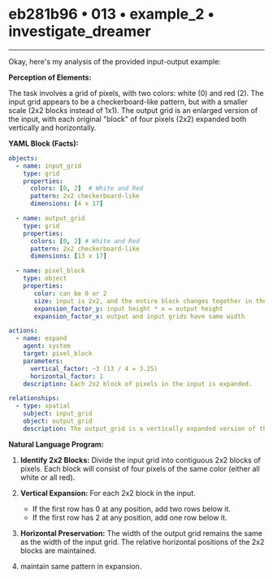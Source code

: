 # eb281b96 • 013 • example_2 • investigate_dreamer

---
Okay, here's my analysis of the provided input-output example:

**Perception of Elements:**

The task involves a grid of pixels, with two colors: white (0) and red (2). The input grid appears to be a checkerboard-like pattern, but with a smaller scale (2x2 blocks instead of 1x1). The output grid is an enlarged version of the input, with each original "block" of four pixels (2x2) expanded both vertically and horizontally.

**YAML Block (Facts):**



```yaml
objects:
  - name: input_grid
    type: grid
    properties:
      colors: [0, 2]  # White and Red
      pattern: 2x2 checkerboard-like
      dimensions: [4 x 17]

  - name: output_grid
    type: grid
    properties:
      colors: [0, 2] # White and Red
      pattern: 2x2 checkerboard-like
      dimensions: [13 x 17]

  - name: pixel_block
    type: object
    properties:
       color: can be 0 or 2
       size: input is 2x2, and the entire block changes together in the input.
       expansion_factor_y: input height * x = output height
       expansion_factor_x: output and input grids have same width

actions:
  - name: expand
    agent: system
    target: pixel_block
    parameters:
      vertical_factor: ~3 (13 / 4 = 3.25)
      horizontal_factor: 1
    description: Each 2x2 block of pixels in the input is expanded.

relationships:
  - type: spatial
    subject: input_grid
    object: output_grid
    description: The output_grid is a vertically expanded version of the input_grid, preserving the original pattern.

```



**Natural Language Program:**

1.  **Identify 2x2 Blocks:** Divide the input grid into contiguous 2x2 blocks of pixels. Each block will consist of four pixels of the same color (either all white or all red).

2.  **Vertical Expansion:** For each 2x2 block in the input.

    *   If the first row has 0 at any position, add two rows below it.
    *   If the first row has 2 at any position, add one row below it.
3.  **Horizontal Preservation:** The width of the output grid remains the same as the width of the input grid. The relative horizontal positions of the 2x2 blocks are maintained.
4. maintain same pattern in expansion.


